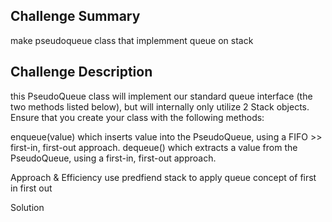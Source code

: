 ## Challenge Summary
make pseudoqueue class that implemment queue on stack

## Challenge Description
this PseudoQueue class will implement our standard queue interface (the two methods listed below), but will internally only utilize 2 Stack objects. Ensure that you create your class with the following methods:

enqueue(value) which inserts value into the PseudoQueue, using a FIFO >> first-in, first-out approach. dequeue() which extracts a value from the PseudoQueue, using a first-in, first-out approach.

Approach & Efficiency
use predfiend stack to apply queue concept of first in first out

Solution
